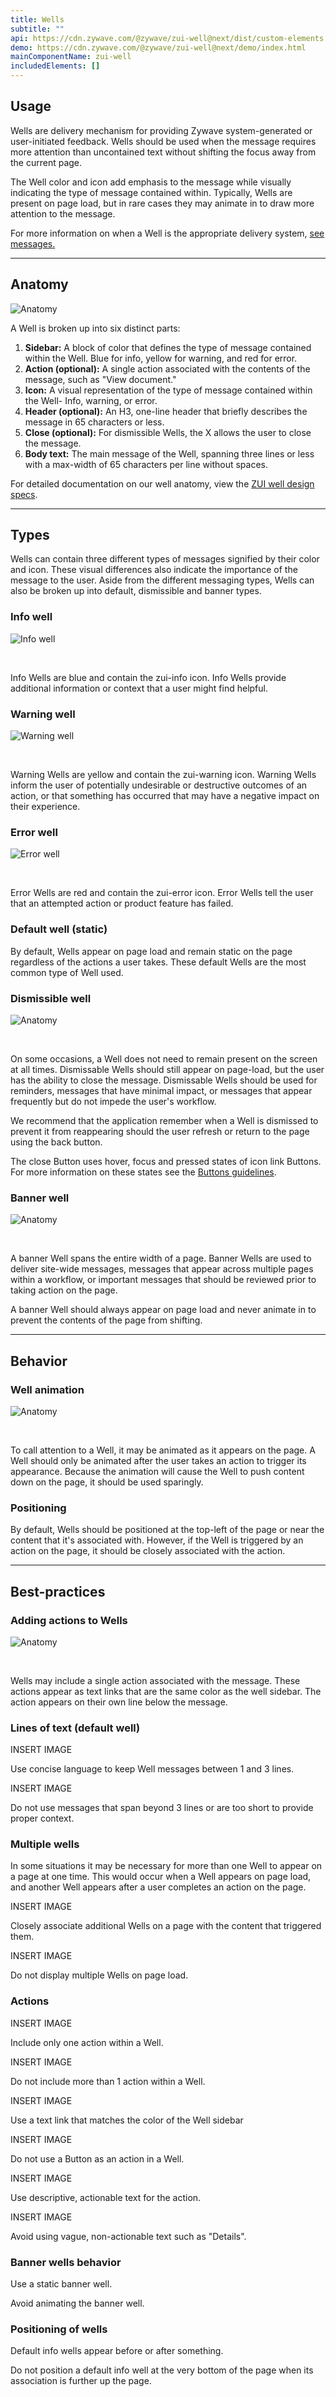 ```yaml
---
title: Wells
subtitle: ""
api: https://cdn.zywave.com/@zywave/zui-well@next/dist/custom-elements.json
demo: https://cdn.zywave.com/@zywave/zui-well@next/demo/index.html
mainComponentName: zui-well
includedElements: []
---
```

## Usage

Wells are delivery mechanism for providing Zywave system-generated or user-initiated feedback. Wells should be used when the message requires more attention than uncontained text without shifting the focus away from the current page.

The Well color and icon add emphasis to the message while visually indicating the type of message contained within. Typically, Wells are present on page load, but in rare cases they may animate in to draw more attention to the message.

<docs-note>

For more information on when a Well is the appropriate delivery system, [see messages.](/design-system/voice-and-tone/messages/)  

</docs-note>

---

## Anatomy

![Anatomy](/images/components/well/well_anatomy.svg)

A Well is broken up into six distinct parts:

1. **Sidebar:** A block of color that defines the type of message contained within the Well. Blue for info, yellow for warning, and red for error.
2. **Action (optional):** A single action associated with the contents of the message, such as "View document."
3. **Icon:** A visual representation of the type of message contained within the Well- Info, warning, or error.
4. **Header (optional):** An H3, one-line header that briefly describes the message in 65 characters or less. 
5. **Close (optional):** For dismissible Wells, the X allows the user to close the message.
6. **Body text:** The main message of the Well, spanning three lines or less with a max-width of 65 characters per line without spaces.

<docs-note>

For detailed documentation on our well anatomy, view the [ZUI well design specs](https://xd.adobe.com/view/6f1e7711-b6ef-4f78-b179-700ddde71e4a-3a4d/).

</docs-note>

<hr>

## Types

Wells can contain three different types of messages signified by their color and icon. These visual differences also indicate the importance of the message to the user. Aside from the different messaging types, Wells can also be broken up into default, dismissible and banner types. 

<docs-spacer size="small"></docs-spacer>

### Info well

![Info well](/images/components/well/well_info.svg)

<br> 

Info Wells are blue and contain the zui-info icon. Info Wells provide additional information or context that a user might find helpful.

<docs-spacer size="small"></docs-spacer>

### Warning well

![Warning well](/images/components/well/well_warning.svg)

<br>

Warning Wells are yellow and contain the zui-warning icon. Warning Wells inform the user of potentially undesirable or destructive outcomes of an action, or that something has occurred that may have a negative impact on their experience.

<docs-spacer size="small"></docs-spacer>

### Error well

![Error well](/images/components/well/well_error.svg)

<br>

Error Wells are red and contain the zui-error icon. Error Wells tell the user that an attempted action or product feature has failed. 

<docs-spacer size="large"></docs-spacer>

### Default well (static)

By default, Wells appear on page load and remain static on the page regardless of the actions a user takes. These default Wells are the most common type of Well used. 

<docs-spacer size="small"></docs-spacer>

### Dismissible well

![Anatomy](/images/components/well/well_dismissible.svg)

<br>

On some occasions, a Well does not need to remain present on the screen at all times. Dismissable Wells should still appear on page-load, but the user has the ability to close the message. Dismissable Wells should be used for reminders, messages that have minimal impact, or messages that appear frequently but do not impede the user's workflow. 

We recommend that the application remember when a Well is dismissed to prevent it from reappearing should the user refresh or return to the page using the back button.

The close Button uses hover, focus and pressed states of icon link Buttons. For more information on these states see the [Buttons guidelines](/design-system/components/buttons/).

<docs-spacer size="small"></docs-spacer>

### Banner well

![Anatomy](/images/components/well/well_banner.svg)

<br>

A banner Well spans the entire width of a page. Banner Wells are used to deliver site-wide messages, messages that appear across multiple pages within a workflow, or important messages that should be reviewed prior to taking action on the page. 

A banner Well should always appear on page load and never animate in to prevent the contents of the page from shifting. 

<hr>

## Behavior

### Well animation

![Anatomy](/images/components/well/zui-well-animation-final.gif)

<br>

To call attention to a Well, it may be animated as it appears on the page. A Well should only be animated after the user takes an action to trigger its appearance. Because the animation will cause the Well to push content down on the page, it should be used sparingly. 

<docs-spacer size="small"></docs-spacer>

### Positioning

By default, Wells should be positioned at the top-left of the page or near the content that it's associated with. However, if the Well is triggered by an action on the page, it should be closely associated with the action. 

---

## Best-practices

### Adding actions to Wells

![Anatomy](/images/components/well/well_actionable.svg)  

<br>

Wells may include a single action associated with the message. These actions appear as text links that are the same color as the well sidebar. The action appears on their own line below the message.

<docs-spacer size="small"></docs-spacer>

### Lines of text (default well)

<docs-grid columns="2">
<div>

INSERT IMAGE

<docs-do>

Use concise language to keep Well messages between 1 and 3 lines.

</docs-do>
</div>
<div>

INSERT IMAGE

<docs-do-not>

Do not use messages that span beyond 3 lines or are too short to provide proper context.

</div>
</docs-do-not>
</docs-grid>

<docs-spacer size="small"></docs-spacer>

### Multiple wells
In some situations it may be necessary for more than one Well to appear on a page at one time. This would occur when a Well appears on page load, and another Well appears after a user completes an action on the page. 

<docs-grid columns="2">
<div>

INSERT IMAGE

<docs-do>

Closely associate additional Wells on a page with the content that triggered them. 

</docs-do>
</div>
<div>

INSERT IMAGE

<docs-do-not>

Do not display multiple Wells on page load. 

</docs-do-not>
</div>
</docs-grid>


<docs-spacer size="small"></docs-spacer>


### Actions 

<docs-grid columns="2">
<div>

INSERT IMAGE

<docs-do>

Include only one action within a Well. 

</docs-do>
</div>
<div>

INSERT IMAGE

<docs-do-not>

Do not include more than 1 action within a Well. 

</docs-do-not>
</div>
<div>

INSERT IMAGE

<docs-do>

Use a text link that matches the color of the Well sidebar

</docs-do>
</div>
<div>

INSERT IMAGE

<docs-do-not>

Do not use a Button as an action in a Well.

</docs-do-not>
</div>
<div>

INSERT IMAGE

<docs-do>

Use descriptive, actionable text for the action.

</docs-do>
</div>
<div>

INSERT IMAGE

<docs-do-not>

Avoid using vague, non-actionable text such as "Details".

</docs-do-not>
</div>
</docs-grid>


### Banner wells behavior



Use a static banner well.

</GridCol>

<GridCol col="span-6">

<DoNot />

Avoid animating the banner well.

</GridCol>

</Grid>

<spacer size="small" />

### Positioning of wells

<Grid>

<GridCol col="span-6">

<Do />

Default info wells appear before or after something.

</GridCol>

<GridCol col="span-6">

<DoNot />

Do not position a default info well at the very bottom of the page when its association is further up the page.

</GridCol>

</Grid>
